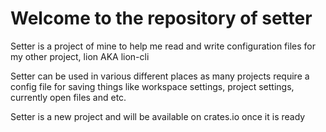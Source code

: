 # Welcome to the repository of setter

Setter is a project of mine to help me read and write configuration files for my other project, lion AKA lion-cli

Setter can be used in various different places as many projects require a config file for saving things like workspace settings, project settings, currently open files and etc.

Setter is a new project and will be available on crates.io once it is ready
